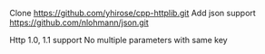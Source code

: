 Clone https://github.com/yhirose/cpp-httplib.git
Add json support https://github.com/nlohmann/json.git

Http 1.0, 1.1 support
No multiple parameters with same key
